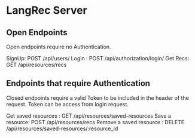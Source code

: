 # LangRec Server

## Open Endpoints

Open endpoints require no Authentication.

SignUp: POST /api/users/
Login : POST /api/authorization/login/
Get Recs: GET /api/resources/recs

## Endpoints that require Authentication

Closed endpoints require a valid Token to be included in the header of the request. Token can be access from login request.

Get saved resources : GET /api/resources/saved-resources
Save a resource: POST /api/resources/recs
Remove a saved resource : DELETE /api/resources/saved-resources/:resource_id
